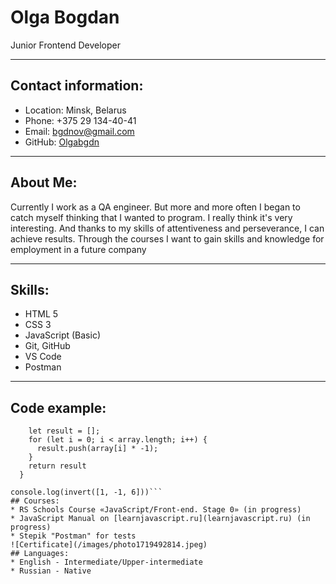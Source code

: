 # Olga Bogdan
Junior Frontend Developer
*************
## Contact information:
* Location: Minsk, Belarus
* Phone: +375 29 134-40-41
* Email: <bgdnov@gmail.com>
* GitHub: [Olgabgdn](https://github.com/Olgabgdn)
*************
## About Me:
Currently I work as a QA engineer. But more and more often I began to catch myself thinking that I wanted to program. I really think it's very interesting. And thanks to my skills of attentiveness and perseverance, I can achieve results. Through the courses I want to gain skills and knowledge for employment in a future company
*************
## Skills:
* HTML 5
* CSS 3
* JavaScript (Basic)
* Git, GitHub
* VS Code
* Postman
*************
## Code example:
```function invert(array) {
    let result = [];
    for (let i = 0; i < array.length; i++) {
      result.push(array[i] * -1);
    }
    return result
  }

console.log(invert([1, -1, 6]))```
## Courses:
* RS Schools Course «JavaScript/Front-end. Stage 0» (in progress)
* JavaScript Manual on [learnjavascript.ru](learnjavascript.ru) (in progress)
* Stepik "Postman" for tests
![Certificate](/images/photo1719492814.jpeg)
## Languages:
* English - Intermediate/Upper-intermediate
* Russian - Native